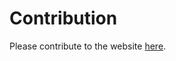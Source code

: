 # Contribution
Please contribute to the website [here](https://github.com/opengento/site-opengento).  
